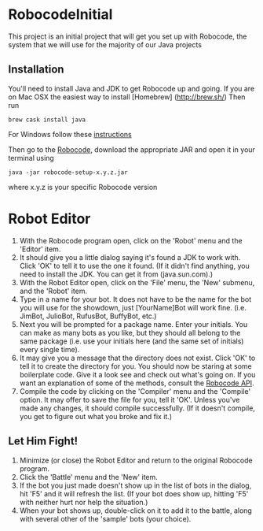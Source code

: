 # RobocodeInitial
This project is an initial project that will get you set up with Robocode, the system that we will use for the majority of our Java projects

## Installation 
You'll need to install Java and JDK to get Robocode up and going. If you are on Mac OSX the easiest way to install [Homebrew] (http://brew.sh/) Then run 
```
brew cask install java 
```
For Windows follow these [instructions](http://robowiki.net/wiki/Robocode/System_Requirements)

Then go to the [Robocode](http://robocode.sourceforge.net/), download the appropriate JAR and open it in your terminal using

```
java -jar robocode-setup-x.y.z.jar
```

where x.y.z is your specific Robocode version 

# Robot Editor
1. With the Robocode program open, click on the 'Robot' menu and the 'Editor' item.
2. It should give you a little dialog saying it's found a JDK to work with. Click 'OK' to tell it to use the one it found. (If it didn't find anything, you need to install the JDK. You can get it from (java.sun.com).)
3. With the Robot Editor open, click on the 'File' menu, the 'New' submenu, and the 'Robot' item.
4. Type in a name for your bot. It does not have to be the name for the bot you will use for the showdown, just [YourName]Bot will work fine. (i.e. JimBot, JulioBot, RufusBot, BuffyBot, etc.)
5. Next you will be prompted for a package name. Enter your initials. You can make as many bots as you like, but they should all belong to the same package (i.e. use your initials here (and the same set of initials) every single time).
6. It may give you a message that the directory does not exist. Click 'OK' to tell it to create the directory for you. You should now be staring at some boilerplate code. Give it a look see and check out what's going on. If you want an explanation of some of the methods, consult the [Robocode API](http://mark.random-article.com/robocode/javadoc/index.html).
7. Compile the code by clicking on the 'Compiler' menu and the 'Compile' option. It may offer to save the file for you, tell it 'OK'. Unless you've made any changes, it should compile successfully. (If it doesn't compile, you get to figure out what you broke and fix it.)

## Let Him Fight!

1. Minimize (or close) the Robot Editor and return to the original Robocode program.
2. Click the 'Battle' menu and the 'New' item.
3. If the bot you just made doesn't show up in the list of bots in the dialog, hit 'F5' and it will refresh the list. (If your bot does show up, hitting 'F5' with neither hurt nor help the situation.)
4. When your bot shows up, double-click on it to add it to the battle, along with several other of the 'sample' bots (your choice).
